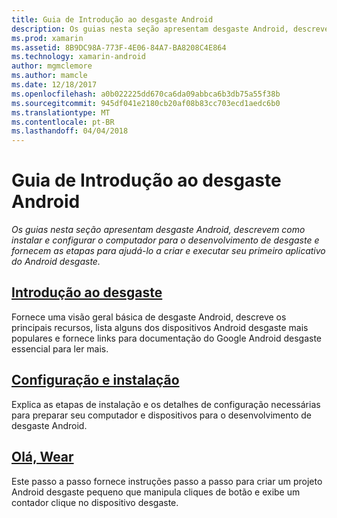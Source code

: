 ```yaml
---
title: Guia de Introdução ao desgaste Android
description: Os guias nesta seção apresentam desgaste Android, descrevem como instalar e configurar o computador para o desenvolvimento de desgaste e fornecem as etapas para ajudá-lo a criar e executar seu primeiro aplicativo do Android desgaste.
ms.prod: xamarin
ms.assetid: 8B9DC98A-773F-4E06-84A7-BA8208C4E864
ms.technology: xamarin-android
author: mgmclemore
ms.author: mamcle
ms.date: 12/18/2017
ms.openlocfilehash: a0b022225dd670ca6da09abbca6b3db75a55f38b
ms.sourcegitcommit: 945df041e2180cb20af08b83cc703ecd1aedc6b0
ms.translationtype: MT
ms.contentlocale: pt-BR
ms.lasthandoff: 04/04/2018
---
```

# <a name="getting-started-with-android-wear"></a>Guia de Introdução ao desgaste Android

_Os guias nesta seção apresentam desgaste Android, descrevem como instalar e configurar o computador para o desenvolvimento de desgaste e fornecem as etapas para ajudá-lo a criar e executar seu primeiro aplicativo do Android desgaste._

## <a name="introduction-to-wearandroidwearget-startedintro-to-wearmd"></a>[Introdução ao desgaste](~/android/wear/get-started/intro-to-wear.md)

Fornece uma visão geral básica de desgaste Android, descreve os principais recursos, lista alguns dos dispositivos Android desgaste mais populares e fornece links para documentação do Google Android desgaste essencial para ler mais.

## <a name="setup--installationandroidwearget-startedinstallationmd"></a>[Configuração e instalação](~/android/wear/get-started/installation.md)

Explica as etapas de instalação e os detalhes de configuração necessárias para preparar seu computador e dispositivos para o desenvolvimento de desgaste Android.

## <a name="hello-wearandroidwearget-startedhello-wearmd"></a>[Olá, Wear](~/android/wear/get-started/hello-wear.md)

Este passo a passo fornece instruções passo a passo para criar um projeto Android desgaste pequeno que manipula cliques de botão e exibe um contador clique no dispositivo desgaste.
